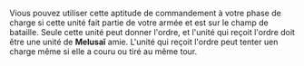 Vious pouvez utiliser cette aptitude de commandement à votre phase de charge si cette unité fait partie de votre armée et est sur le champ de bataille. Seule cette unité peut donner l'ordre, et l'unité qui reçoit l'ordre doit être une unité de __Melusaĩ__ amie. L'unité qui reçoit l'ordre peut tenter uen charge même si elle a couru ou tiré au même tour.